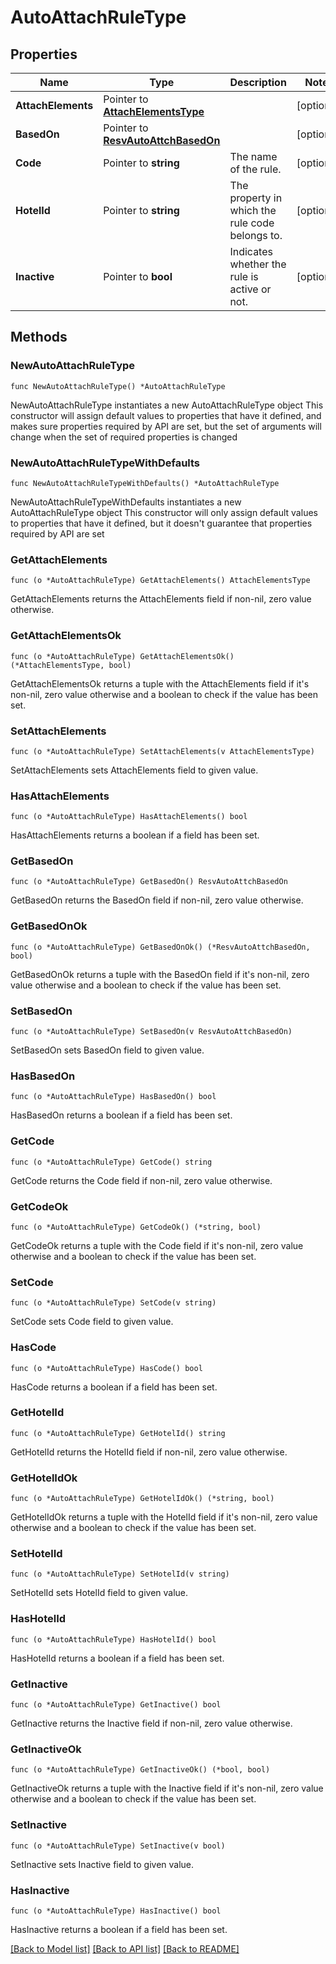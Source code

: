 # AutoAttachRuleType

## Properties

Name | Type | Description | Notes
------------ | ------------- | ------------- | -------------
**AttachElements** | Pointer to [**AttachElementsType**](AttachElementsType.md) |  | [optional] 
**BasedOn** | Pointer to [**ResvAutoAttchBasedOn**](ResvAutoAttchBasedOn.md) |  | [optional] 
**Code** | Pointer to **string** | The name of the rule. | [optional] 
**HotelId** | Pointer to **string** | The property in which the rule code belongs to. | [optional] 
**Inactive** | Pointer to **bool** | Indicates whether the rule is active or not. | [optional] 

## Methods

### NewAutoAttachRuleType

`func NewAutoAttachRuleType() *AutoAttachRuleType`

NewAutoAttachRuleType instantiates a new AutoAttachRuleType object
This constructor will assign default values to properties that have it defined,
and makes sure properties required by API are set, but the set of arguments
will change when the set of required properties is changed

### NewAutoAttachRuleTypeWithDefaults

`func NewAutoAttachRuleTypeWithDefaults() *AutoAttachRuleType`

NewAutoAttachRuleTypeWithDefaults instantiates a new AutoAttachRuleType object
This constructor will only assign default values to properties that have it defined,
but it doesn't guarantee that properties required by API are set

### GetAttachElements

`func (o *AutoAttachRuleType) GetAttachElements() AttachElementsType`

GetAttachElements returns the AttachElements field if non-nil, zero value otherwise.

### GetAttachElementsOk

`func (o *AutoAttachRuleType) GetAttachElementsOk() (*AttachElementsType, bool)`

GetAttachElementsOk returns a tuple with the AttachElements field if it's non-nil, zero value otherwise
and a boolean to check if the value has been set.

### SetAttachElements

`func (o *AutoAttachRuleType) SetAttachElements(v AttachElementsType)`

SetAttachElements sets AttachElements field to given value.

### HasAttachElements

`func (o *AutoAttachRuleType) HasAttachElements() bool`

HasAttachElements returns a boolean if a field has been set.

### GetBasedOn

`func (o *AutoAttachRuleType) GetBasedOn() ResvAutoAttchBasedOn`

GetBasedOn returns the BasedOn field if non-nil, zero value otherwise.

### GetBasedOnOk

`func (o *AutoAttachRuleType) GetBasedOnOk() (*ResvAutoAttchBasedOn, bool)`

GetBasedOnOk returns a tuple with the BasedOn field if it's non-nil, zero value otherwise
and a boolean to check if the value has been set.

### SetBasedOn

`func (o *AutoAttachRuleType) SetBasedOn(v ResvAutoAttchBasedOn)`

SetBasedOn sets BasedOn field to given value.

### HasBasedOn

`func (o *AutoAttachRuleType) HasBasedOn() bool`

HasBasedOn returns a boolean if a field has been set.

### GetCode

`func (o *AutoAttachRuleType) GetCode() string`

GetCode returns the Code field if non-nil, zero value otherwise.

### GetCodeOk

`func (o *AutoAttachRuleType) GetCodeOk() (*string, bool)`

GetCodeOk returns a tuple with the Code field if it's non-nil, zero value otherwise
and a boolean to check if the value has been set.

### SetCode

`func (o *AutoAttachRuleType) SetCode(v string)`

SetCode sets Code field to given value.

### HasCode

`func (o *AutoAttachRuleType) HasCode() bool`

HasCode returns a boolean if a field has been set.

### GetHotelId

`func (o *AutoAttachRuleType) GetHotelId() string`

GetHotelId returns the HotelId field if non-nil, zero value otherwise.

### GetHotelIdOk

`func (o *AutoAttachRuleType) GetHotelIdOk() (*string, bool)`

GetHotelIdOk returns a tuple with the HotelId field if it's non-nil, zero value otherwise
and a boolean to check if the value has been set.

### SetHotelId

`func (o *AutoAttachRuleType) SetHotelId(v string)`

SetHotelId sets HotelId field to given value.

### HasHotelId

`func (o *AutoAttachRuleType) HasHotelId() bool`

HasHotelId returns a boolean if a field has been set.

### GetInactive

`func (o *AutoAttachRuleType) GetInactive() bool`

GetInactive returns the Inactive field if non-nil, zero value otherwise.

### GetInactiveOk

`func (o *AutoAttachRuleType) GetInactiveOk() (*bool, bool)`

GetInactiveOk returns a tuple with the Inactive field if it's non-nil, zero value otherwise
and a boolean to check if the value has been set.

### SetInactive

`func (o *AutoAttachRuleType) SetInactive(v bool)`

SetInactive sets Inactive field to given value.

### HasInactive

`func (o *AutoAttachRuleType) HasInactive() bool`

HasInactive returns a boolean if a field has been set.


[[Back to Model list]](../README.md#documentation-for-models) [[Back to API list]](../README.md#documentation-for-api-endpoints) [[Back to README]](../README.md)


